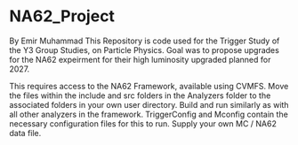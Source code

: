 # NA62_Project
By Emir Muhammad
This Repository is code used for the Trigger Study of the Y3 Group Studies, on Particle Physics. Goal was to propose upgrades for the NA62 expeirment for their high luminosity upgraded planned for 2027. 

This requires access to the NA62 Framework, available using CVMFS. Move the files within the include and src folders in the Analyzers folder to the associated folders in your own user directory. Build and run similarly as with all other analyzers in the framework. TriggerConfig and Mconfig contain the necessary configuration files for this to run. Supply your own MC / NA62 data file. 



